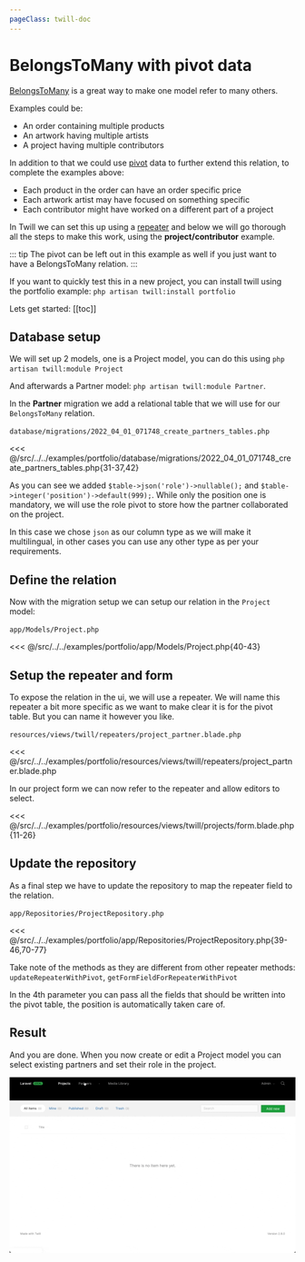 ```yaml
---
pageClass: twill-doc
---
```


# BelongsToMany with pivot data

[BelongsToMany](https://laravel.com/docs/9.x/eloquent-relationships#many-to-many) is a great way to make one model refer
to many others.

Examples could be:
- An order containing multiple products
- An artwork having multiple artists
- A project having multiple contributors

In addition to that we could use [pivot](https://laravel.com/docs/9.x/eloquent-relationships#retrieving-intermediate-table-columns)
data to further extend this relation, to complete the examples above:

- Each product in the order can have an order specific price
- Each artwork artist may have focused on something specific
- Each contributor might have worked on a different part of a project

In Twill we can set this up using a [repeater](/form-fields/repeaters.md) and below we will go thorough all the steps to
make this work, using the **project/contributor** example.

::: tip
The pivot can be left out in this example as well if you just want to have a BelongsToMany relation.
:::

If you want to quickly test this in a new project, you can install twill using the portfolio example:
`php artisan twill:install portfolio`

Lets get started: 
[[toc]]

## Database setup

We will set up 2 models, one is a Project model, you can do this using `php artisan twill:module Project`

And afterwards a Partner model: `php artisan twill:module Partner`.

In the **Partner** migration we add a relational table that we will use for our `BelongsToMany` relation.

`database/migrations/2022_04_01_071748_create_partners_tables.php`

<<< @/src/../../examples/portfolio/database/migrations/2022_04_01_071748_create_partners_tables.php{31-37,42}

As you can see we added `$table->json('role')->nullable();` and `$table->integer('position')->default(999);`. While only
the position one is mandatory, we will use the role pivot to store how the partner collaborated on the project.

In this case we chose `json` as our column type as we will make it multilingual, in other cases you can use any other type
as per your requirements.

## Define the relation

Now with the migration setup we can setup our relation in the `Project` model:

`app/Models/Project.php`

<<< @/src/../../examples/portfolio/app/Models/Project.php{40-43}

## Setup the repeater and form

To expose the relation in the ui, we will use a repeater. We will name this repeater a bit more specific as we want to 
make clear it is for the pivot table. But you can name it however you like.

`resources/views/twill/repeaters/project_partner.blade.php`

<<< @/src/../../examples/portfolio/resources/views/twill/repeaters/project_partner.blade.php

In our project form we can now refer to the repeater and allow editors to select.

<<< @/src/../../examples/portfolio/resources/views/twill/projects/form.blade.php{11-26}

## Update the repository

As a final step we have to update the repository to map the repeater field to the relation.

`app/Repositories/ProjectRepository.php`

<<< @/src/../../examples/portfolio/app/Repositories/ProjectRepository.php{39-46,70-77}

Take note of the methods as they are different from other repeater methods: `updateRepeaterWithPivot`, 
`getFormFieldForRepeaterWithPivot`

In the 4th parameter you can pass all the fields that should be written into the pivot table, the position is automatically
taken care of.

## Result

And you are done. When you now create or edit a Project model you can select existing partners and set their role in the
project.

![demo](./assets/demo-belongs-to-many-repeater.gif)
